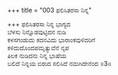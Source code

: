+++
title = "003 ಫಲಿಸಿತರಸಾ ನಿನ್ನ"

+++
ಫಲಿಸಿತರಸಾ ನಿನ್ನ ಭಾಗ್ಯದ  
ಬೆಳಸು ನಿನ್ನೊಡವುಟ್ಟಿದನ ನುಡಿ  
ಕಳಸಗಂಡುದು ಕದನವಿದು ಭಾರಾಂಕವುಳಿದರಿಗೆ  
ಕಳಿದುದೊಂದಪಮೃತ್ಯುವೆನೆ ನೃಪ  
ತಿಲಕ ನುಡಿದನು ನಿನ್ನ ಭಾಷೆಯ  
ಬಲಿದೆ ನಿನ್ನಯ ಬಿರುದ ಸಲಿಸಿದೆ ನಮಗಿದೇನೆಂದ    ॥3॥